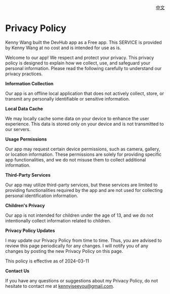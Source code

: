<p align="right">
  <a href="./privacy-policy.zh.md">中文</a>
</p>
<!--rehype:style=float: right; bottom: -36px; position: relative;-->

Privacy Policy
===

Kenny Wang built the DevHub app as a Free app. This SERVICE is provided by Kenny Wang at no cost and is intended for use as is.

Welcome to our app! We respect and protect your privacy. This privacy policy is designed to explain how we collect, use, and safeguard your personal information. Please read the following carefully to understand our privacy practices.

**Information Collection**

Our app is an offline local application that does not actively collect, store, or transmit any personally identifiable or sensitive information.

**Local Data Cache**

We may locally cache some data on your device to enhance the user experience. This data is stored only on your device and is not transmitted to our servers.

**Usage Permissions**

Our app may request certain device permissions, such as camera, gallery, or location information. These permissions are solely for providing specific app functionalities, and we do not misuse them to collect additional information.

**Third-Party Services**

Our app may utilize third-party services, but these services are limited to providing functionalities required by the app and are not used for collecting personal identification information.

**Children's Privacy**

Our app is not intended for children under the age of 13, and we do not intentionally collect information related to children.

**Privacy Policy Updates**

I may update our Privacy Policy from time to time. Thus, you are advised to review this page periodically for any changes. I will notify you of any changes by posting the new Privacy Policy on this page.

This policy is effective as of 2024-03-11

**Contact Us**

If you have any questions or suggestions about my Privacy Policy, do not hesitate to contact me at kennyiseeyou@gmail.com.